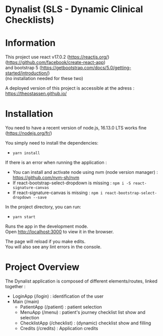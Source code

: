 # Dynalist (SLS - Dynamic Clinical Checklists)

# Information

This project use react v17.0.2 (https://reactjs.org/) (https://github.com/facebook/create-react-app) <br />
and bootstrap 5 (https://getbootstrap.com/docs/5.0/getting-started/introduction/) <br />
(no installation needed for these two)

A deployed version of this project is accessible at the adress : https://theostassen.github.io/

# Installation

You need to have a recent version of node.js, 16.13.0 LTS works fine (https://nodejs.org/fr/)

You simply need to install the dependencies:

* `yarn install`

If there is an error when running the application : <br />

* You can install and activate node using nvm (node version manager) : https://github.com/nvm-sh/nvm <br />
* If react-bootstrap-select-dropdown is missing : `npm i -S react-signature-canvas` <br />
* If react-signature-canvas is missing : `npm i react-bootstrap-select-dropdown --save`

In the project directory, you can run:

* `yarn start`

Runs the app in the development mode.\
Open [http://localhost:3000](http://localhost:3000) to view it in the browser.

The page will reload if you make edits.\
You will also see any lint errors in the console.

# Project Overview

The Dynalist application is composed of different elements/routes, linked together :
* LoginApp (/login) : identification of the user
* Main (/main)
  * PatientApp (/patient) : patient selection
  * MenuApp (/menu) : patient's journey checklist list show and selection
  * ChecklistApp (/checklist) : (dynamic) checklist show and filling
  * Credits (/credits) : Application credits

